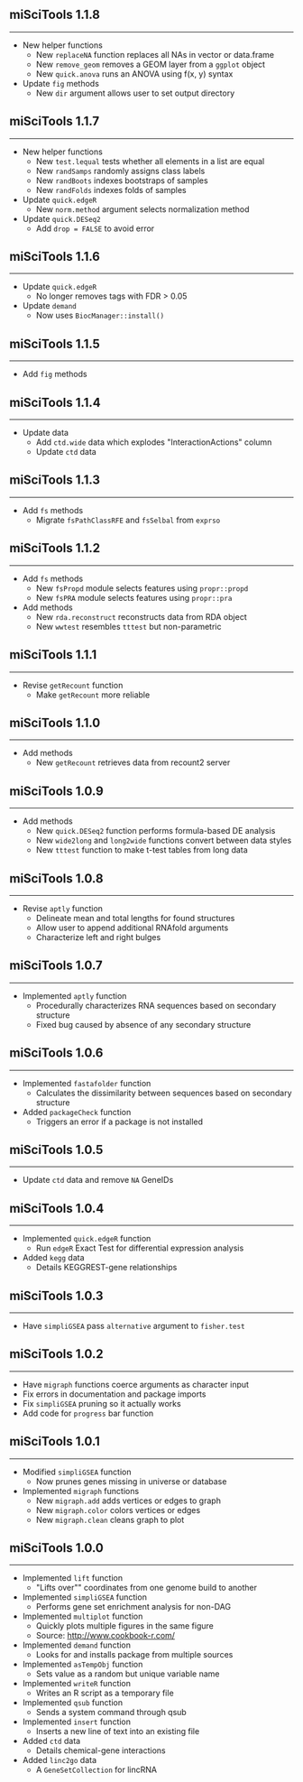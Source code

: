 ## miSciTools 1.1.8
---------------------
* New helper functions
    * New `replaceNA` function replaces all NAs in vector or data.frame
    * New `remove_geom` removes a GEOM layer from a `ggplot` object
    * New `quick.anova` runs an ANOVA using f(x, y) syntax
* Update `fig` methods
    * New `dir` argument allows user to set output directory

## miSciTools 1.1.7
---------------------
* New helper functions
    * New `test.lequal` tests whether all elements in a list are equal
    * New `randSamps` randomly assigns class labels
    * New `randBoots` indexes bootstraps of samples
    * New `randFolds` indexes folds of samples
* Update `quick.edgeR`
    * New `norm.method` argument selects normalization method
* Update `quick.DESeq2`
    * Add `drop = FALSE` to avoid error

## miSciTools 1.1.6
---------------------
* Update `quick.edgeR`
    * No longer removes tags with FDR > 0.05
* Update `demand`
    * Now uses `BiocManager::install()`

## miSciTools 1.1.5
---------------------
* Add `fig` methods

## miSciTools 1.1.4
---------------------
* Update data
    * Add `ctd.wide` data which explodes "InteractionActions" column
    * Update `ctd` data

## miSciTools 1.1.3
---------------------
* Add `fs` methods
    * Migrate `fsPathClassRFE` and `fsSelbal` from `exprso`

## miSciTools 1.1.2
---------------------
* Add `fs` methods
    * New `fsPropd` module selects features using `propr::propd`
    * New `fsPRA` module selects features using `propr::pra`
* Add methods
    * New `rda.reconstruct` reconstructs data from RDA object
    * New `wwtest` resembles `tttest` but non-parametric

## miSciTools 1.1.1
---------------------
* Revise `getRecount` function
    * Make `getRecount` more reliable

## miSciTools 1.1.0
---------------------
* Add methods
    * New `getRecount` retrieves data from recount2 server

## miSciTools 1.0.9
---------------------
* Add methods
    * New `quick.DESeq2` function performs formula-based DE analysis
    * New `wide2long` and `long2wide` functions convert between data styles
    * New `tttest` function to make t-test tables from long data

## miSciTools 1.0.8
---------------------
* Revise `aptly` function
    * Delineate mean and total lengths for found structures
    * Allow user to append additional RNAfold arguments
    * Characterize left and right bulges

## miSciTools 1.0.7
---------------------
* Implemented `aptly` function
    * Procedurally characterizes RNA sequences based on secondary structure
    * Fixed bug caused by absence of any secondary structure

## miSciTools 1.0.6
---------------------
* Implemented `fastafolder` function
    * Calculates the dissimilarity between sequences based on secondary structure
* Added `packageCheck` function
    * Triggers an error if a package is not installed

## miSciTools 1.0.5
---------------------
* Update `ctd` data and remove `NA` GeneIDs

## miSciTools 1.0.4
---------------------
* Implemented `quick.edgeR` function
    * Run `edgeR` Exact Test for differential expression analysis
* Added `kegg` data
    * Details KEGGREST-gene relationships

## miSciTools 1.0.3
---------------------
* Have `simpliGSEA` pass `alternative` argument to `fisher.test`

## miSciTools 1.0.2
---------------------
* Have `migraph` functions coerce arguments as character input
* Fix errors in documentation and package imports
* Fix `simpliGSEA` pruning so it actually works
* Add code for `progress` bar function

## miSciTools 1.0.1
---------------------
* Modified `simpliGSEA` function
    * Now prunes genes missing in universe or database
* Implemented `migraph` functions
    * New `migraph.add` adds vertices or edges to graph
    * New `migraph.color` colors vertices or edges
    * New `migraph.clean` cleans graph to plot

## miSciTools 1.0.0
---------------------
* Implemented `lift` function
    * "Lifts over"" coordinates from one genome build to another
* Implemented `simpliGSEA` function
    * Performs gene set enrichment analysis for non-DAG
* Implemented `multiplot` function
    * Quickly plots multiple figures in the same figure
    * Source: http://www.cookbook-r.com/
* Implemented `demand` function
    * Looks for and installs package from multiple sources
* Implemented `asTempObj` function
    * Sets value as a random but unique variable name
* Implemented `writeR` function
    * Writes an R script as a temporary file
* Implemented `qsub` function
    * Sends a system command through qsub
* Implemented `insert` function
    * Inserts a new line of text into an existing file
* Added `ctd` data
    * Details chemical-gene interactions
* Added `linc2go` data
    * A `GeneSetCollection` for lincRNA
